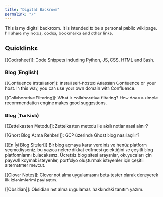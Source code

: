 ```yaml
---
title: "Digital Backroom"
permalink: "/"
---
```


This is my digital backroom. It is intended to be a personal public wiki page. I'll share my notes, codes, bookmarks and other links.


## Quicklinks
[[Codesheet]]: Code Snippets including Python, JS, CSS, HTML and Bash.


### Blog (English)
[[Confluence Installation]]: Install self-hosted Atlassian Confluence on your host. In this way, you can use your own domain with Confluence.

[[Collaborative Filtering]]: What is collaborative filtering? How does a simple recommendation engine makes good suggestions.


### Blog (Turkish)
[[Zettelkasten Metodu]]: Zettelkasten metodu ile akıllı notlar nasıl alınır?

[[Ghost Blog Açma Rehberi]]: GCP üzerinde Ghost blog nasıl açılır?

[[En İyi Blog Siteleri]]:Bir blog açmaya karar verdiniz ve henüz platform seçmediyseniz, bu yazıda nelere dikkat edilmesi gerektiğini ve çeşitli blog platformlarını bulacaksınız. Ücretsiz blog sitesi arayanlar, okuyucaları için paywall koymak isteyenler, portfolyo oluşturmak isteyenler için çeşitli alternatifler mevcut.

[[Clover Notes]]: Clover not alma uygulamasını beta-tester olarak deneyerek ilk izlenimlerimi paylaştım.

[[Obsidian]]: Obsidian not alma uygulaması hakkındaki tanıtım yazım. 





